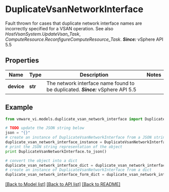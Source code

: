 # DuplicateVsanNetworkInterface

Fault thrown for cases that duplicate network interface names are incorrectly specified for a VSAN operation.  See also *HostVsanSystem.UpdateVsan_Task*, *ComputeResource.ReconfigureComputeResource_Task*.  ***Since:*** vSphere API 5.5 

## Properties
Name | Type | Description | Notes
------------ | ------------- | ------------- | -------------
**device** | **str** | The network interface name found to be duplicated.  ***Since:*** vSphere API 5.5  | 

## Example

```python
from vmware_vi.models.duplicate_vsan_network_interface import DuplicateVsanNetworkInterface

# TODO update the JSON string below
json = "{}"
# create an instance of DuplicateVsanNetworkInterface from a JSON string
duplicate_vsan_network_interface_instance = DuplicateVsanNetworkInterface.from_json(json)
# print the JSON string representation of the object
print DuplicateVsanNetworkInterface.to_json()

# convert the object into a dict
duplicate_vsan_network_interface_dict = duplicate_vsan_network_interface_instance.to_dict()
# create an instance of DuplicateVsanNetworkInterface from a dict
duplicate_vsan_network_interface_form_dict = duplicate_vsan_network_interface.from_dict(duplicate_vsan_network_interface_dict)
```
[[Back to Model list]](../README.md#documentation-for-models) [[Back to API list]](../README.md#documentation-for-api-endpoints) [[Back to README]](../README.md)


